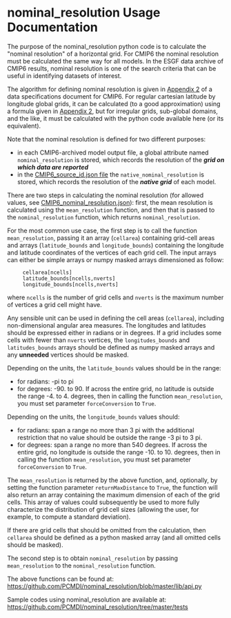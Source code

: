 # nominal_resolution Usage Documentation

The purpose of the nominal_resolution python code is to calculate the "nominal resolution" of a horizontal grid.  For CMIP6 the nominal resolution must be calculated the same way for all models.  In the ESGF data archive of CMIP6 results, nominal resolution is one of the search criteria that can be useful in identifying datasets of interest.   

The algorithm for defining nominal resolution is given in [Appendix 2](https://docs.google.com/document/d/1h0r8RZr_f3-8egBMMh7aqLwy3snpD6_MrDz1q8n5XUk/edit#bookmark=id.ibeh7ad2gpdi) of a data specifications document for CMIP6.  For regular cartesian latitude by longitude global grids, it can be calculated (to a good approximation) using a formula given in [Appendix 2](https://docs.google.com/document/d/1h0r8RZr_f3-8egBMMh7aqLwy3snpD6_MrDz1q8n5XUk/edit#bookmark=id.ibeh7ad2gpdi), but for irregular grids, sub-global domains, and the like, it must be calculated with the python code available here (or its equivalent).

Note that the nominal resolution is defined for two different purposes:
* in each CMIP6-archived model output file, a global attribute named `nominal_resolution` is stored, which records the resolution of the **_grid on which data are reported_**
* in the [CMIP6_source_id.json file](https://github.com/WCRP-CMIP/CMIP6_CVs/blob/master/CMIP6_source_id.json) the `native_nominal_resolution` is stored, which records the resolution of the **_native grid_** of each model.

There are two steps in calculating the nominal resolution (for allowed values, see [CMIP6_nominal_resolution.json](https://github.com/WCRP-CMIP/CMIP6_CVs/blob/master/CMIP6_nominal_resolution.json)): first, the mean resolution is calculated using the `mean_resolution` function, and then that is passed to the `nominal_resolution` function, which returns `nominal_resolution`.   

For the most common use case, the first step is to call the function `mean_resolution`, passing it an array (`cellarea`) containing grid-cell areas and arrays (`latitude_bounds` and `longitude_bounds`) containing the longitude and latitude coordinates of the vertices of each grid cell.  The input arrays can either be simple arrays or numpy masked arrays dimensioned as follow:
```
     cellarea[ncells]
     latitude_bounds[ncells,nverts]
     longitude_bounds[ncells,nverts]
```

where `ncells` is the number of grid cells and `nverts` is the maximum number of vertices a grid cell might have.

Any sensible unit can be used in defining the cell areas (`cellarea`), including non-dimensional angular area measures.  The longitudes and latitudes should be expressed either in radians or in degrees.  If a grid includes some cells with fewer than `nverts` vertices, the `longitudes_bounds` and `latitudes_bounds` arrays should be defined as numpy masked arrays and any **unneeded** vertices should be masked.

Depending on the units, the `latitude_bounds` values should be in the range:
* for radians: -pi to pi 
* for degrees: -90. to 90.  If across the entire grid, no latitude is outside the range -4. to 4. degrees, then in calling the function `mean_resolution`, you must set parameter `forceConversion` to `True`.

Depending on the units, the `longitude_bounds` values should:
* for radians: span a range no more than 3 pi with the additional restriction that no value should be outside the range -3 pi to 3 pi. 
* for degrees: span a range no more than 540 degrees. If across the entire grid, no longitude is outside the range -10. to 10. degrees, then in calling the function `mean_resolution`, you must set parameter `forceConversion` to `True`.

The `mean_resolution` is returned by the above function, and, optionally, by setting the function parameter `returnMaxDistance` to `True`, the function will also return an array containing the maximum dimension of each of the grid cells. This array of values could subsequently be used to more fully characterize the distribution of grid cell sizes (allowing the user, for example, to compute a standard deviation). 

If there are grid cells that should be omitted from the calculation, then `cellarea` should be defined as a python masked array (and all omitted cells should be masked). 

The second step is to obtain `nominal_resolution` by passing `mean_resolution` to the `nominal_resolution` function.

The above functions can be found at: https://github.com/PCMDI/nominal_resolution/blob/master/lib/api.py

Sample codes using nominal_resolution are available at: https://github.com/PCMDI/nominal_resolution/tree/master/tests

